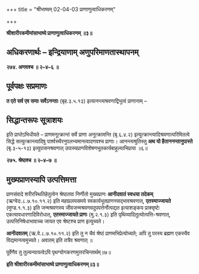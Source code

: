 +++
title = "श्रीभाष्यम् 02-04-03 प्राणाणुत्वाधिकरणम्"

+++


**श्रीशारीरकमीमांसाभाष्ये प्राणाणुत्वाधिकरणम् ॥३॥**

## अधिकरणार्थः – इन्द्रियाणाम् अणुपरिमाणतास्थापनम्

**२७४. अणवश्च ॥ २–४–६ ॥**

## पूर्वपक्षः सप्रमाणः

 **त एते सर्व एव समाः सर्वेऽनन्ताः** (बृह.३.५.१३) इत्यानन्त्यश्रवणाद्विभुत्वं प्राणानाम् –

## सिद्धान्तरूपः सूत्राशयः

इति प्राप्तेऽभिधीयते – प्राणमनूत्क्रान्तं सर्वे प्राणा अनूत्क्रामन्ति (बृ.६.४.२) इत्युत्क्रान्त्यादिश्रवणात्परिमितत्वे सिद्धे सत्युत्क्रान्त्यादिषु पार्श्वस्थैरनुपलभ्यमानत्वादणवश्च प्राणाः। आनन्त्यश्रुतिस्तु **अथ यो हैताननन्तानुपास्ते** (बृ.३-५-१३) इत्युपासनश्रवणात् उपास्यप्राणविशेषणभूतकार्यबाहुल्याभिप्राया ॥६॥

**२७५. श्रेष्ठश्च ॥ २–४–७ ॥**

## मुख्यप्राणस्यापि उत्पत्तिमत्ता

प्राणसंवादे शरीरस्थितिहेतुत्वेन श्रेष्ठतया निर्णीतो मुख्यप्राणः **आनीदवातं स्वधया तदेकम्** (ऋग्वेदः.८.७.१०.११.२) इति महाप्रलयसमये स्वकार्यभूतप्राणनसद्भावश्रवणात्, **एतस्माज्जायते** (मुण्ड.१.१.३) इति जन्मश्रवणस्य जीवजन्मश्रवणवदुपपत्तेर्नोत्पद्यत इत्याशङ्कय प्राक्सृष्टेः एकत्वावधारणादिविरोधात्, **एतस्माज्जायते प्राणः** (मु.२.१.३) इति पृथिव्यादितुल्योत्पत्ति-श्रवणात्, उत्पत्तिनिषेधाभावाच्च जायत एव श्रेष्टश्च प्राण इत्युच्यते।

**आनीदवातम्** (ऋ.वे.८.७.१०.११.२) इति तु न चैवं श्रेष्ठं प्राणमभिप्रेत्योच्यते; अपि तु परस्य ब्रह्मण एकस्यैव विद्यमानत्वमुच्यते। अवातम् इति तत्रैव श्रवणात् ॥

पूर्वेणैव तु तुल्यन्यायत्वेऽपि पृथग्योगकरणमुत्तरचिन्तार्थम्॥७॥

**इति श्रीशारीरकमीमांसाभाष्ये प्राणाणुत्वाधिकरणम्॥३॥**


